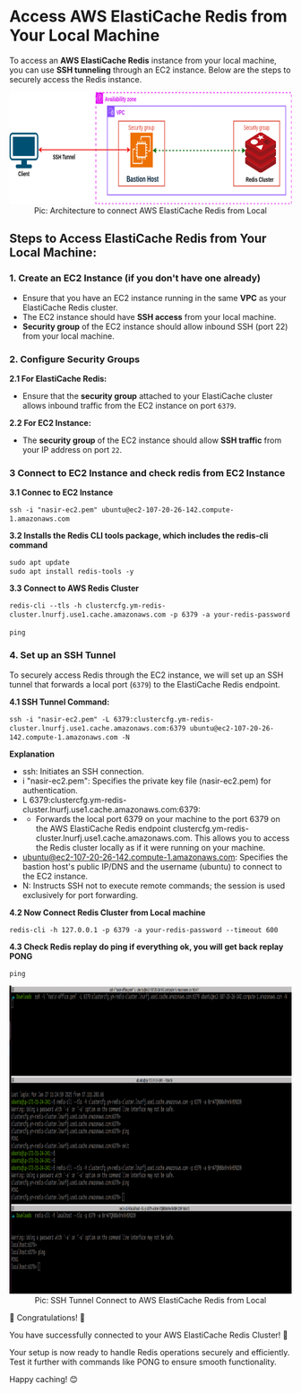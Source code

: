 
# Access AWS ElastiCache Redis from Your Local Machine

To access an **AWS ElastiCache Redis** instance from your local machine, you can use **SSH tunneling** through an EC2 instance. Below are the steps to securely access the Redis instance.


<p align="center">
  <img src="./ref-image/redis-connection-from-local.png" alt="Architecture to connect AWS ElastiCache Redis from Local" title="Architecture to connect AWS ElastiCache Redis from Local" height="200" width="900"/>
  <br/>
  Pic: Architecture to connect AWS ElastiCache Redis from Local
</p>

## Steps to Access ElastiCache Redis from Your Local Machine:

### 1. **Create an EC2 Instance (if you don't have one already)**

- Ensure that you have an EC2 instance running in the same **VPC** as your ElastiCache Redis cluster.
- The EC2 instance should have **SSH access** from your local machine.
- **Security group** of the EC2 instance should allow inbound SSH (port 22) from your local machine.

### 2. **Configure Security Groups**

**2.1 For ElastiCache Redis:**
  - Ensure that the **security group** attached to your ElastiCache cluster allows inbound traffic from the EC2 instance on port `6379`.
  
**2.2 For EC2 Instance:**
  - The **security group** of the EC2 instance should allow **SSH traffic** from your IP address on port `22`.

### 3 Connect to EC2 Instance and check redis from EC2 Instance

**3.1 Connec to EC2 Instance**
```
ssh -i "nasir-ec2.pem" ubuntu@ec2-107-20-26-142.compute-1.amazonaws.com
```
**3.2 Installs the Redis CLI tools package, which includes the redis-cli command**
```
sudo apt update 
sudo apt install redis-tools -y

```

**3.3 Connect to AWS Redis Cluster**
```
redis-cli --tls -h clustercfg.ym-redis-cluster.lnurfj.use1.cache.amazonaws.com -p 6379 -a your-redis-password

ping
```


### 4. **Set up an SSH Tunnel**

To securely access Redis through the EC2 instance, we will set up an SSH tunnel that forwards a local port (`6379`) to the ElastiCache Redis endpoint.

**4.1 SSH Tunnel Command:**
```
ssh -i "nasir-ec2.pem" -L 6379:clustercfg.ym-redis-cluster.lnurfj.use1.cache.amazonaws.com:6379 ubuntu@ec2-107-20-26-142.compute-1.amazonaws.com -N
```
**Explanation**
- ssh: Initiates an SSH connection.
- i "nasir-ec2.pem": Specifies the private key file (nasir-ec2.pem) for authentication.
- L 6379:clustercfg.ym-redis-cluster.lnurfj.use1.cache.amazonaws.com:6379: 
- - Forwards the local port 6379 on your machine to the port 6379 on the AWS ElastiCache Redis endpoint clustercfg.ym-redis-cluster.lnurfj.use1.cache.amazonaws.com. This allows you to access the Redis cluster locally as if it were running on your machine.
- ubuntu@ec2-107-20-26-142.compute-1.amazonaws.com: Specifies the bastion host's public IP/DNS and the username (ubuntu) to connect to the EC2 instance.
- N: Instructs SSH not to execute remote commands; the session is used exclusively for port forwarding.

**4.2 Now Connect Redis Cluster from Local machine**
```
redis-cli -h 127.0.0.1 -p 6379 -a your-redis-password --timeout 600

```
**4.3 Check Redis replay do ping if everything ok, you will get back replay PONG**

```
ping
```

<p align="center">
  <img src="./ref-image/redish.png" alt="SSH Tunnel Connect to AWS ElastiCache Redis from Local" title="SSH Tunnel Connect to AWS ElastiCache Redis from Local" height="550" width="900"/>
  <br/>
  Pic: SSH Tunnel Connect to AWS ElastiCache Redis from Local
</p>

🎉 Congratulations! 🎉

You have successfully connected to your AWS ElastiCache Redis Cluster! 🚀

Your setup is now ready to handle Redis operations securely and efficiently. Test it further with commands like PONG to ensure smooth functionality.

Happy caching! 😊